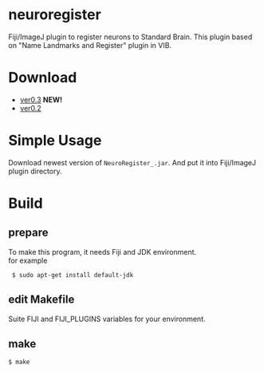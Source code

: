 neuroregister
=============

Fiji/ImageJ plugin to register neurons to Standard Brain. This plugin based on "Name Landmarks and Register" plugin in VIB.

# Download
- [ver0.3](https://github.com/sc4brain/neuroregister/releases/download/ver0.3/NeuroRegister_.jar) **NEW!** 
- [ver0.2](https://github.com/sc4brain/neuroregister/releases/tag/ver0.2)

# Simple Usage
Download newest version of `NeuroRegister_.jar`.
And put it into Fiji/ImageJ plugin directory.

# Build
## prepare
To make this program, it needs Fiji and JDK environment.  
for example

```
 $ sudo apt-get install default-jdk
```

## edit Makefile
Suite FIJI and FIJI_PLUGINS variables for your environment.  


## make

```
$ make
```





